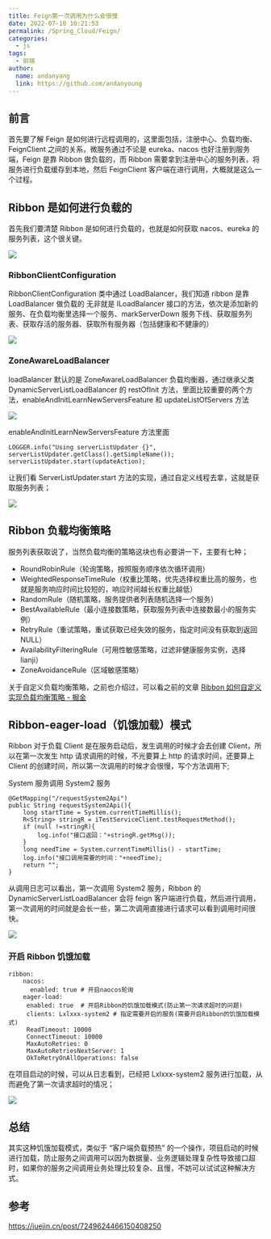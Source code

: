 ```yaml
---
title: Feign第一次调用为什么会很慢
date: 2022-07-10 10:21:53
permalink: /Spring_Cloud/Feign/
categories:
  - js
tags:
  - 前端
author:
  name: andanyang
  link: https://github.com/andanyoung
---
```


## 前言

首先要了解 Feign 是如何进行远程调用的，这里面包括，注册中心、负载均衡、FeignClient 之间的关系，微服务通过不论是 eureka、nacos 也好注册到服务端，Feign 是靠 Ribbon 做负载的，而 Ribbon 需要拿到注册中心的服务列表，将服务进行负载缓存到本地，然后 FeignClient 客户端在进行调用，大概就是这么一个过程。

## Ribbon 是如何进行负载的

首先我们要清楚 Ribbon 是如何进行负载的，也就是如何获取 nacos、eureka 的服务列表，这个很关键。

![](https://p9-juejin.byteimg.com/tos-cn-i-k3u1fbpfcp/f3f3c8e3dc9346b8b12f0815b020c9ff~tplv-k3u1fbpfcp-zoom-in-crop-mark:1512:0:0:0.awebp?)

### RibbonClientConfiguration

RibbonClientConfiguration 类中通过 LoadBalancer，我们知道 ribbon 是靠 LoadBalancer 做负载的 无非就是 ILoadBalancer 接口的方法，依次是添加新的服务、在负载均衡里选择一个服务、markServerDown 服务下线、获取服务列表、获取存活的服务器、获取所有服务器（包括健康和不健康的）

![](https://p1-juejin.byteimg.com/tos-cn-i-k3u1fbpfcp/5b6a0e18dfc942049f81f470c20ae15b~tplv-k3u1fbpfcp-zoom-in-crop-mark:1512:0:0:0.awebp?)

### ZoneAwareLoadBalancer

loadBalancer 默认的是 ZoneAwareLoadBalancer 负载均衡器，通过继承父类 DynamicServerListLoadBalancer 的 restOfInit 方法，里面比较重要的两个方法，enableAndInitLearnNewServersFeature 和 updateListOfServers 方法

![](https://p1-juejin.byteimg.com/tos-cn-i-k3u1fbpfcp/380199ce5bff4ba28b57865336bbaefb~tplv-k3u1fbpfcp-zoom-in-crop-mark:1512:0:0:0.awebp?)

enableAndInitLearnNewServersFeature 方法里面

```
LOGGER.info("Using serverListUpdater {}", serverListUpdater.getClass().getSimpleName());
serverListUpdater.start(updateAction);
```

让我们看 ServerListUpdater.start 方法的实现，通过自定义线程去拿，这就是获取服务列表；

![](https://p3-juejin.byteimg.com/tos-cn-i-k3u1fbpfcp/14c90074dc7c4fffa351000de9988faa~tplv-k3u1fbpfcp-zoom-in-crop-mark:1512:0:0:0.awebp?)

## Ribbon 负载均衡策略

服务列表获取说了，当然负载均衡的策略这块也有必要讲一下，主要有七种；

- RoundRobinRule（轮询策略，按照服务顺序依次循环调用）
- WeightedResponseTimeRule（权重比策略，优先选择权重比高的服务，也就是服务响应时间比较短的，响应时间越长权重比越低）
- RandomRule（随机策略，服务提供者列表随机选择一个服务）
- BestAvailableRule（最小连接数策略，获取服务列表中连接数最小的服务实例）
- RetryRule（重试策略，重试获取已经失效的服务，指定时间没有获取到返回 NULL）
- AvailabilityFilteringRule（可用性敏感策略，过滤非健康服务实例，选择 lianji）
- ZoneAvoidanceRule（区域敏感策略）

关于自定义负载均衡策略，之前也介绍过，可以看之前的文章 [Ribbon 如何自定义实现负载均衡策略 - 掘金](https://juejin.cn/post/7155754618486521869 "https://juejin.cn/post/7155754618486521869")

## Ribbon-eager-load（饥饿加载）模式

Ribbon 对于负载 Client 是在服务启动后，发生调用的时候才会去创建 Client，所以在第一次发生 http 请求调用的时候，不光要算上 http 的请求时间，还要算上 Client 的创建时间，所以第一次调用的时候才会很慢，写个方法调用下;

System 服务调用 System2 服务

```
@GetMapping("/requestSystem2Api")
public String requestSystem2Api(){
    long startTime = System.currentTimeMillis();
    R<String> stringR = iTestServiceClient.testRequestMethod();
    if (null !=stringR){
        log.info("接口返回："+stringR.getMsg());
    }
    long needTime = System.currentTimeMillis() - startTime;
    log.info("接口调用需要的时间："+needTime);
    return "";
}
```

从调用日志可以看出，第一次调用 System2 服务，Ribbon 的 DynamicServerListLoadBalancer 会将 feign 客户端进行负载，然后进行调用，第一次调用的时间就是会长一些，第二次调用直接进行请求可以看到调用时间很快。

![](https://p1-juejin.byteimg.com/tos-cn-i-k3u1fbpfcp/a6da30dadc11462db233f7f9048e3e11~tplv-k3u1fbpfcp-zoom-in-crop-mark:1512:0:0:0.awebp?)

### 开启 Ribbon 饥饿加载

```
ribbon:
    nacos:
      enabled: true # 开启naocos轮询
    eager-load:
     enabled: true  # 开启Ribbon的饥饿加载模式(防止第一次请求超时的问题)
     clients: Lxlxxx-system2 # 指定需要开启的服务(需要开启Ribbon的饥饿加载模式)
     ReadTimeout: 10000
     ConnectTimeout: 10000
     MaxAutoRetries: 0
     MaxAutoRetriesNextServer: 1
     OkToRetryOnAllOperations: false
```

在项目启动的时候，可以从日志看到，已经把 Lxlxxx-system2 服务进行加载，从而避免了第一次请求超时的情况；

![](https://p9-juejin.byteimg.com/tos-cn-i-k3u1fbpfcp/3205d0eb282342b298447a007f3654f9~tplv-k3u1fbpfcp-zoom-in-crop-mark:1512:0:0:0.awebp?)

## 总结

其实这种饥饿加载模式，类似于 “客户端负载预热” 的一个操作，项目启动的时候进行加载，防止服务之间调用可以因为数据量、业务逻辑处理复杂性导致接口超时，如果你的服务之间调用业务处理比较复杂、且慢，不妨可以试试这种解决方式。

## 参考

https://juejin.cn/post/7249624466150408250
